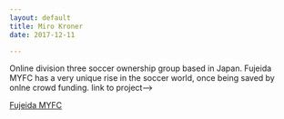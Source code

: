```yaml
---
layout: default
title: Miro Kroner
date: 2017-12-11

---
```

Online division three soccer ownership group based in Japan. Fujeida MYFC has a very unique rise in the soccer world, once being saved by onlne crowd funding. link to project-->

[Fujeida MYFC](/FMYFC/myfc.html)


